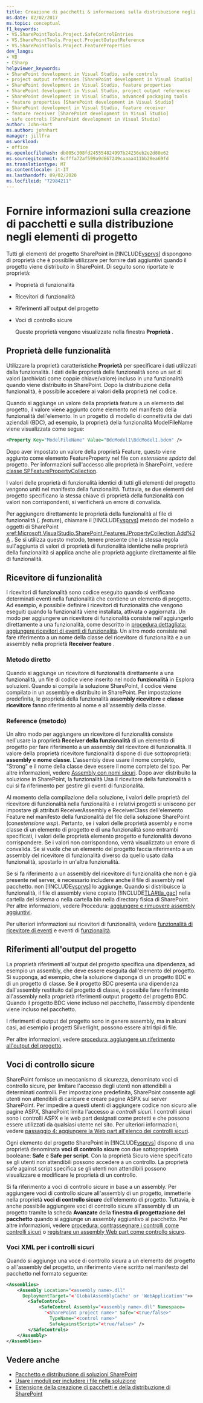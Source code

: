 ```yaml
---
title: Creazione di pacchetti & informazioni sulla distribuzione negli elementi di progetto
ms.date: 02/02/2017
ms.topic: conceptual
f1_keywords:
- VS.SharePointTools.Project.SafeControlEntries
- VS.SharePointTools.Project.ProjectOutputReference
- VS.SharePointTools.Project.FeatureProperties
dev_langs:
- VB
- CSharp
helpviewer_keywords:
- SharePoint development in Visual Studio, safe controls
- project output references [SharePoint development in Visual Studio]
- SharePoint development in Visual Studio, feature properties
- SharePoint development in Visual Studio, project output references
- SharePoint development in Visual Studio, advanced packaging tools
- feature properties [SharePoint development in Visual Studio]
- SharePoint development in Visual Studio, feature receiver
- feature receiver [SharePoint development in Visual Studio]
- safe controls [SharePoint development in Visual Studio]
author: John-Hart
ms.author: johnhart
manager: jillfra
ms.workload:
- office
ms.openlocfilehash: db805c308fd245554824997b24236eb2e2d80e62
ms.sourcegitcommit: 6cfffa72af599a9d667249caaaa411bb28ea69fd
ms.translationtype: MT
ms.contentlocale: it-IT
ms.lasthandoff: 09/02/2020
ms.locfileid: "72984211"
---
```

# <a name="provide-packaging-and-deployment-information-in-project-items"></a>Fornire informazioni sulla creazione di pacchetti e sulla distribuzione negli elementi di progetto
  Tutti gli elementi del progetto SharePoint in [!INCLUDE[vsprvs](../sharepoint/includes/vsprvs-md.md)] dispongono di proprietà che è possibile utilizzare per fornire dati aggiuntivi quando il progetto viene distribuito in SharePoint. Di seguito sono riportate le proprietà:

- Proprietà di funzionalità

- Ricevitori di funzionalità

- Riferimenti all'output del progetto

- Voci di controllo sicure

  Queste proprietà vengono visualizzate nella finestra **Proprietà** .

## <a name="feature-properties"></a>Proprietà delle funzionalità
 Utilizzare la proprietà caratteristiche **Proprietà** per specificare i dati utilizzati dalla funzionalità. I dati delle proprietà delle funzionalità sono un set di valori (archiviati come coppie chiave/valore) incluso in una funzionalità quando viene distribuito in SharePoint. Dopo la distribuzione della funzionalità, è possibile accedere ai valori della proprietà nel codice.

 Quando si aggiunge un valore della proprietà feature a un elemento del progetto, il valore viene aggiunto come elemento nel manifesto della funzionalità dell'elemento. In un progetto di modello di connettività dei dati aziendali (BDC), ad esempio, la proprietà della funzionalità ModelFileName viene visualizzata come segue:

```xml
<Property Key="ModelFileName" Value="BdcModel1\BdcModel1.bdcm" />
```

 Dopo aver impostato un valore della proprietà Feature, questo viene aggiunto come elemento FeatureProperty nel file con *estensione spdata* del progetto. Per informazioni sull'accesso alle proprietà in SharePoint, vedere [classe SPFeaturePropertyCollection](/previous-versions/office/sharepoint-server/ms461895(v=office.15)).

 I valori delle proprietà di funzionalità identici di tutti gli elementi del progetto vengono uniti nel manifesto della funzionalità. Tuttavia, se due elementi del progetto specificano la stessa chiave di proprietà della funzionalità con valori non corrispondenti, si verificherà un errore di convalida.

 Per aggiungere direttamente le proprietà della funzionalità al file di funzionalità (*. feature*), chiamare il [!INCLUDE[vsprvs](../sharepoint/includes/vsprvs-md.md)] metodo del modello a oggetti di SharePoint <xref:Microsoft.VisualStudio.SharePoint.Features.IPropertyCollection.Add%2A> . Se si utilizza questo metodo, tenere presente che la stessa regola sull'aggiunta di valori di proprietà di funzionalità identiche nelle proprietà della funzionalità si applica anche alle proprietà aggiunte direttamente al file di funzionalità.

## <a name="feature-receiver"></a>Ricevitore di funzionalità
 I ricevitori di funzionalità sono codice eseguito quando si verificano determinati eventi nella funzionalità che contiene un elemento di progetto. Ad esempio, è possibile definire i ricevitori di funzionalità che vengono eseguiti quando la funzionalità viene installata, attivata o aggiornata. Un modo per aggiungere un ricevitore di funzionalità consiste nell'aggiungerlo direttamente a una funzionalità, come descritto in [procedura dettagliata: aggiungere ricevitori di eventi di funzionalità](../sharepoint/walkthrough-add-feature-event-receivers.md). Un altro modo consiste nel fare riferimento a un nome della classe del ricevitore di funzionalità e a un assembly nella proprietà **Receiver feature** .

### <a name="direct-method"></a>Metodo diretto
 Quando si aggiunge un ricevitore di funzionalità direttamente a una funzionalità, un file di codice viene inserito nel nodo **funzionalità** in Esplora soluzioni. Quando si compila la soluzione SharePoint, il codice viene compilato in un assembly e distribuito in SharePoint. Per impostazione predefinita, le proprietà della funzionalità **assembly ricevitore** e **classe ricevitore** fanno riferimento al nome e all'assembly della classe.

### <a name="reference-method"></a>Reference (metodo)
 Un altro modo per aggiungere un ricevitore di funzionalità consiste nell'usare la proprietà **Receiver della funzionalità** di un elemento di progetto per fare riferimento a un assembly del ricevitore di funzionalità. Il valore della proprietà ricevitore funzionalità dispone di due sottoproprietà: **assembly** e **nome classe**. L'assembly deve usare il nome completo, "Strong" e il nome della classe deve essere il nome completo del tipo. Per altre informazioni, vedere [Assembly con nomi sicuri](/previous-versions/dotnet/netframework-4.0/wd40t7ad(v=vs.100)). Dopo aver distribuito la soluzione in SharePoint, la funzionalità Usa il ricevitore della funzionalità a cui si fa riferimento per gestire gli eventi di funzionalità.

 Al momento della compilazione della soluzione, i valori delle proprietà del ricevitore di funzionalità nella funzionalità e i relativi progetti si uniscono per impostare gli attributi ReceiverAssembly e ReceiverClass dell'elemento Feature nel manifesto della funzionalità del file della soluzione SharePoint (con*estensione wsp*). Pertanto, se i valori delle proprietà assembly e nome classe di un elemento di progetto e di una funzionalità sono entrambi specificati, i valori delle proprietà elemento progetto e funzionalità devono corrispondere. Se i valori non corrispondono, verrà visualizzato un errore di convalida. Se si vuole che un elemento del progetto faccia riferimento a un assembly del ricevitore di funzionalità diverso da quello usato dalla funzionalità, spostarlo in un'altra funzionalità.

 Se si fa riferimento a un assembly del ricevitore di funzionalità che non è già presente nel server, è necessario includere anche il file di assembly nel pacchetto. non [!INCLUDE[vsprvs](../sharepoint/includes/vsprvs-md.md)] lo aggiunge. Quando si distribuisce la funzionalità, il file di assembly viene copiato [!INCLUDE[TLA#tla_gac](../sharepoint/includes/tlasharptla-gac-md.md)] nella cartella del sistema o nella cartella bin nella directory fisica di SharePoint. Per altre informazioni, vedere Procedura: [aggiungere e rimuovere assembly aggiuntivi](../sharepoint/how-to-add-and-remove-additional-assemblies.md).

 Per ulteriori informazioni sui ricevitori di funzionalità, vedere [funzionalità di ricevitore di eventi](/previous-versions/office/developer/sharepoint-2007/bb862634(v=office.12)) e eventi di [funzionalità](/previous-versions/office/developer/sharepoint-2010/ms469501(v=office.14)).

## <a name="project-output-references"></a>Riferimenti all'output del progetto
 La proprietà riferimenti all'output del progetto specifica una dipendenza, ad esempio un assembly, che deve essere eseguita dall'elemento del progetto. Si supponga, ad esempio, che la soluzione disponga di un progetto BDC e di un progetto di classe. Se il progetto BDC presenta una dipendenza dall'assembly restituito dal progetto di classe, è possibile fare riferimento all'assembly nella proprietà riferimenti output progetto del progetto BDC. Quando il progetto BDC viene incluso nel pacchetto, l'assembly dipendente viene incluso nel pacchetto.

 I riferimenti di output del progetto sono in genere assembly, ma in alcuni casi, ad esempio i progetti Silverlight, possono essere altri tipi di file.

 Per altre informazioni, vedere [procedura: aggiungere un riferimento all'output del progetto](../sharepoint/how-to-add-a-project-output-reference.md).

## <a name="safe-control-entries"></a>Voci di controllo sicure
 SharePoint fornisce un meccanismo di sicurezza, denominato voci di controllo sicure, per limitare l'accesso degli utenti non attendibili a determinati controlli. Per impostazione predefinita, SharePoint consente agli utenti non attendibili di caricare e creare pagine ASPX sul server SharePoint. Per impedire a questi utenti di aggiungere codice non sicuro alle pagine ASPX, SharePoint limita l'accesso ai *controlli sicuri*. I controlli sicuri sono i controlli ASPX e le web part designati come protetti e che possono essere utilizzati da qualsiasi utente nel sito. Per ulteriori informazioni, vedere [passaggio 4: aggiungere la Web part all'elenco dei controlli sicuri](/previous-versions/office/developer/sharepoint-2007/ms581321(v=office.12)).

 Ogni elemento del progetto SharePoint in [!INCLUDE[vsprvs](../sharepoint/includes/vsprvs-md.md)] dispone di una proprietà denominata **voci di controllo sicure** con due sottoproprietà booleane: **Safe** e **Safe per script**. Con la proprietà Sicuro viene specificato se gli utenti non attendibili possono accedere a un controllo. La proprietà safe against script specifica se gli utenti non attendibili possono visualizzare e modificare le proprietà di un controllo.

 Si fa riferimento a voci di controllo sicure in base a un assembly. Per aggiungere voci di controllo sicure all'assembly di un progetto, immetterle nella proprietà **voci di controllo sicure** dell'elemento di progetto. Tuttavia, è anche possibile aggiungere voci di controllo sicure all'assembly di un progetto tramite la scheda **Avanzate** della **finestra di progettazione del pacchetto** quando si aggiunge un assembly aggiuntivo al pacchetto. Per altre informazioni, vedere [procedura: contrassegnare i controlli come controlli sicuri](../sharepoint/how-to-mark-controls-as-safe-controls.md) o [registrare un assembly Web part come controllo sicuro](/previous-versions/office/developer/sharepoint2003/dd587360(v=office.11)).

### <a name="xml-entries-for-safe-controls"></a>Voci XML per i controlli sicuri
 Quando si aggiunge una voce di controllo sicura a un elemento del progetto o all'assembly del progetto, un riferimento viene scritto nel manifesto del pacchetto nel formato seguente:

```xml
<Assemblies>
    <Assembly Location="<assembly name>.dll"
      DeploymentTarget="<'GlobalAssemblyCache' or 'WebApplication'">>
        <SafeControls>
            <SafeControl Assembly="<assembly name>.dll" Namespace=
              "<SharePoint project name>" Safe="<true/false>"
                TypeName="<control name>"
                SafeAgainstScript="<true/false>" />
        </SafeControls>
    </Assembly>
</Assemblies>
```

## <a name="see-also"></a>Vedere anche
- [Pacchetto e distribuzione di soluzioni SharePoint](../sharepoint/packaging-and-deploying-sharepoint-solutions.md)
- [Usare i moduli per includere i file nella soluzione](../sharepoint/using-modules-to-include-files-in-the-solution.md)
- [Estensione della creazione di pacchetti e della distribuzione di SharePoint](../sharepoint/extending-sharepoint-packaging-and-deployment.md)
